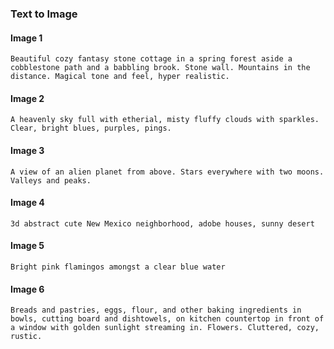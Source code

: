 ### Text to Image
#### Image 1
```
Beautiful cozy fantasy stone cottage in a spring forest aside a cobblestone path and a babbling brook. Stone wall. Mountains in the distance. Magical tone and feel, hyper realistic.
```
#### Image 2
```
A heavenly sky full with etherial, misty fluffy clouds with sparkles. Clear, bright blues, purples, pings.
```
#### Image 3
```
A view of an alien planet from above. Stars everywhere with two moons. Valleys and peaks.
```
#### Image 4
```
3d abstract cute New Mexico neighborhood, adobe houses, sunny desert
```
#### Image 5
```
Bright pink flamingos amongst a clear blue water
```
#### Image 6
```
Breads and pastries, eggs, flour, and other baking ingredients in bowls, cutting board and dishtowels, on kitchen countertop in front of a window with golden sunlight streaming in. Flowers. Cluttered, cozy, rustic.
```
